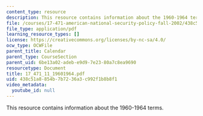 ```yaml
---
content_type: resource
description: This resource contains information about the 1960-1964 terms.
file: /courses/17-471-american-national-security-policy-fall-2002/438c51a8854b7b7236a3c992f1b8b8f1_17_471_11_19601964.pdf
file_type: application/pdf
learning_resource_types: []
license: https://creativecommons.org/licenses/by-nc-sa/4.0/
ocw_type: OCWFile
parent_title: Calendar
parent_type: CourseSection
parent_uid: 6be13a02-adeb-e9d9-7e23-80a7c8ea9690
resourcetype: Document
title: 17_471_11_19601964.pdf
uid: 438c51a8-854b-7b72-36a3-c992f1b8b8f1
video_metadata:
  youtube_id: null
---
```

This resource contains information about the 1960-1964 terms.